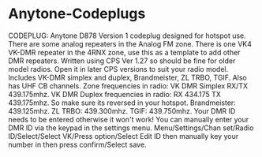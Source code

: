 # Anytone-Codeplugs
CODEPLUG: Anytone D878 Version 1 codeplug designed for hotspot use. 
There are some analog repeaters in the Analog FM zone. 
There is one VK4 VK-DMR repeater in the 4RNX zone, use this as a template to add other DMR repeaters.
Written using CPS Ver 1.27 so should be fine for older model radios.
Open it in later CPS versions to suit your radio model.
Includes VK-DMR simplex and duplex, Brandmeister, ZL TRBO, TGIF.
Also has UHF CB channels.
Zone frequencies in radio: 
VK DMR Simplex RX/TX 439.175mhz. 
VK DMR Duplex frequencies in radio: RX 434.175 TX 439.175mhz. So make sure its reversed in your hotspot. 
Brandmeister: 439.125mhz.
ZL TRBO: 439.300mhz.
TGIF: 439.750mhz.
Your DMR ID needs to be entered otherwise it won't work! 
You can manually enter your DMR ID via the keypad in the settings menu. 
Menu/Settings/Chan set/Radio ID/Select/Select VK/Press option/Select Edit ID then manually key your number in then press confirm/Select save. 
